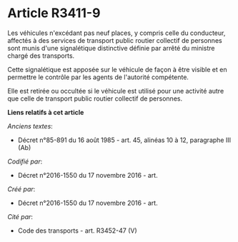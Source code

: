 # Article R3411-9

Les véhicules n'excédant pas neuf places, y compris celle du conducteur, affectés à des services de transport public routier
collectif de personnes sont munis d'une signalétique distinctive définie par arrêté du ministre chargé des transports.

Cette signalétique est apposée sur le véhicule de façon à être visible et en permettre le contrôle par les agents de
l'autorité compétente.

Elle est retirée ou occultée si le véhicule est utilisé pour une activité autre que celle de transport public routier
collectif de personnes.

**Liens relatifs à cet article**

_Anciens textes_:

  - Décret n°85-891 du 16 août 1985 - art. 45, alinéas 10 à 12, paragraphe III  (Ab)

_Codifié par_:

  - Décret n°2016-1550 du 17 novembre 2016 - art.

_Créé par_:

  - Décret n°2016-1550 du 17 novembre 2016 - art.

_Cité par_:

  - Code des transports - art. R3452-47 (V)
